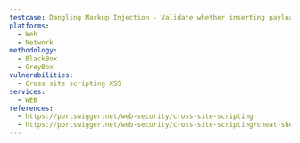 ```yaml
---
testcase: Dangling Markup Injection - Validate whether inserting payloads like " autofocus onfocus=alert(3) x=" or  script alert(4) script causes the DOM to be modified in a way that leads to XSS or HTML injection. Web (HTTP/HTTPS) service
platforms: 
  - Web
  - Network
methodology: 
  - BlackBox
  - GreyBox
vulnerabilities:
  - Cross site scripting XSS
services:
  - WEB
references:
  - https://portswigger.net/web-security/cross-site-scripting
  - https://portswigger.net/web-security/cross-site-scripting/cheat-sheet
---
```

